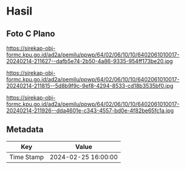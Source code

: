 # Hasil

## Foto C Plano

https://sirekap-obj-formc.kpu.go.id/ad2a/pemilu/ppwp/64/02/06/10/10/6402061010017-20240214-211627--dafb5e74-2b50-4a86-9335-954ff173be20.jpg

https://sirekap-obj-formc.kpu.go.id/ad2a/pemilu/ppwp/64/02/06/10/10/6402061010017-20240214-211815--5d8b9f9c-9ef8-4294-8533-cd18b3535bf0.jpg

https://sirekap-obj-formc.kpu.go.id/ad2a/pemilu/ppwp/64/02/06/10/10/6402061010017-20240214-211926--dda4601e-c343-4557-bd0e-4f82be65fc1a.jpg


## Metadata

| Key        | Value               |
| ---------- | ------------------- |
| Time Stamp | 2024-02-25 16:00:00 |



